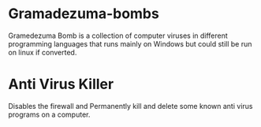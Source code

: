 # Gramadezuma-bombs
Gramedezuma Bomb is a collection of computer viruses in different programming languages that runs mainly on Windows but could still be run on linux if converted.

# Anti Virus Killer
Disables the firewall and Permanently kill and delete some known anti virus programs on a computer.


